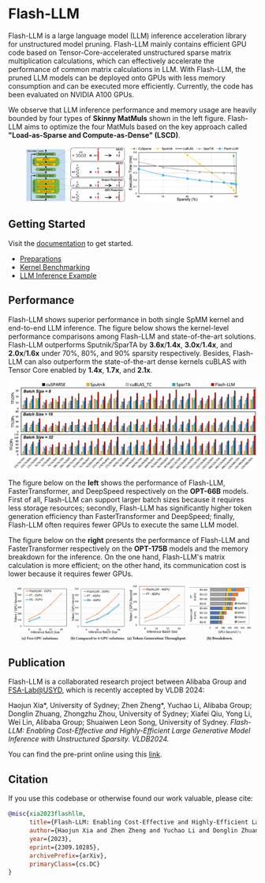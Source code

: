 # Flash-LLM
Flash-LLM is a large language model (LLM) inference acceleration library for unstructured model pruning. Flash-LLM mainly contains efficient GPU code based on Tensor-Core-accelerated unstructured sparse matrix multiplication calculations, which can effectively accelerate the performance of common matrix calculations in LLM. With Flash-LLM, the pruned LLM models can be deployed onto GPUs with less memory consumption and can be executed more efficiently. Currently, the code has been evaluated on NVIDIA A100 GPUs.

We observe that LLM inference performance and memory usage are heavily bounded by four types of **Skinny MatMuls** shown in the left figure. 
Flash-LLM aims to optimize the four MatMuls based on the key approach called **"Load-as-Sparse and Compute-as-Dense" (LSCD)**.

<p align="center">
  <picture>
  <img src="docs/assets/MatMulsInLLMs.png" width="40%">
  </picture>
  <picture>
  <img src="docs/assets/ExistingSpMM.png" width="45%">
  </picture>
</p>

## Getting Started
Visit the [documentation](docs) to get started.
* [Preparations](docs/1_Preparations.md)
* [Kernel Benchmarking](docs/2_KernelBenchmarking.md)
* [LLM Inference Example](docs/3_LLMInferenceExample.md)

## Performance
Flash-LLM shows superior performance in both single SpMM kernel and end-to-end LLM inference.
The figure below shows the kernel-level performance comparisons among Flash-LLM and state-of-the-art solutions.
Flash-LLM outperforms Sputnik/SparTA by **3.6x**/**1.4x**, **3.0x**/**1.4x**, and **2.0x**/**1.6x** under 70%, 80%, and 90% sparsity respectively. 
Besides, Flash-LLM can also outperform the state-of-the-art dense kernels cuBLAS with Tensor Core enabled by **1.4x**, **1.7x**, and **2.1x**.

![KernelBenchmarking](docs/assets/KernelBenchmarking.png)

The figure below on the **left** shows the performance of Flash-LLM, FasterTransformer, and DeepSpeed respectively on the **OPT-66B** models. 
First of all, Flash-LLM can support larger batch sizes because it requires less storage resources; secondly, Flash-LLM has significantly higher token generation efficiency than FasterTransformer and DeepSpeed; finally, Flash-LLM often requires fewer GPUs to execute the same LLM model.

The figure below on the **right** presents the performance of Flash-LLM and FasterTransformer respectively on the **OPT-175B** models and the memory breakdown for the inference.
On the one hand, Flash-LLM's matrix calculation is more efficient; on the other hand, its communication cost is lower because it requires fewer GPUs.

<p align="center">
  <picture>
  <img src="docs/assets/Inference_OPT_66B.png" width="45%">
  </picture>
  <picture>
  <img src="docs/assets/Inference_OPT_175B.png" width="50%">
  </picture>
</p>

## Publication
Flash-LLM is a collaborated research project between Alibaba Group and [FSA-Lab@USYD](https://www.fsa-lab.org/), which is recently accepted by VLDB 2024:

Haojun Xia*, University of Sydney; Zhen Zheng*, Yuchao Li, Alibaba Group; Donglin Zhuang, Zhongzhu Zhou, University of Sydney; Xiafei Qiu, Yong Li, Wei Lin, Alibaba Group; Shuaiwen Leon Song, University of Sydney. *Flash-LLM: Enabling Cost-Effective and Highly-Efficient Large Generative Model Inference with Unstructured Sparsity. VLDB2024.*

You can find the pre-print online using this [link](https://arxiv.org/abs/2309.10285).

## Citation
If you use this codebase or otherwise found our work valuable, please cite:
```bibtex
@misc{xia2023flashllm,
      title={Flash-LLM: Enabling Cost-Effective and Highly-Efficient Large Generative Model Inference with Unstructured Sparsity}, 
      author={Haojun Xia and Zhen Zheng and Yuchao Li and Donglin Zhuang and Zhongzhu Zhou and Xiafei Qiu and Yong Li and Wei Lin and Shuaiwen Leon Song},
      year={2023},
      eprint={2309.10285},
      archivePrefix={arXiv},
      primaryClass={cs.DC}
}
```